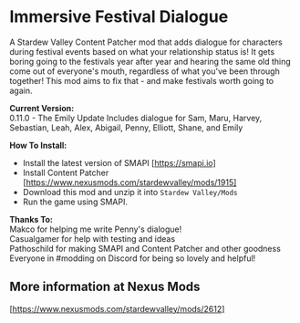 # Immersive Festival Dialogue

A Stardew Valley Content Patcher mod that adds dialogue for characters during festival events based on what your relationship status is! It gets boring going to the festivals year after year and hearing the same old thing come out of everyone's mouth, regardless of what you've been through together! This mod aims to fix that - and make festivals worth going to again.

**Current Version:**  
0.11.0 - The Emily Update
Includes dialogue for Sam, Maru, Harvey, Sebastian, Leah, Alex, Abigail, Penny, Elliott, Shane, and Emily

**How To Install:**  
- Install the latest version of SMAPI [https://smapi.io]
- Install Content Patcher [https://www.nexusmods.com/stardewvalley/mods/1915]
- Download this mod and unzip it into `Stardew Valley/Mods`
- Run the game using SMAPI.

**Thanks To:**  
Makco for helping me write Penny's dialogue!  
Casualgamer for help with testing and ideas  
Pathoschild for making SMAPI and Content Patcher and other goodness  
Everyone in #modding on Discord for being so lovely and helpful!  

## More information at Nexus Mods  
[https://www.nexusmods.com/stardewvalley/mods/2612]
